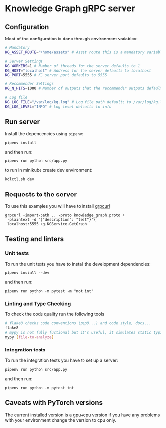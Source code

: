 # Knowledge Graph gRPC server

## Configuration
Most of the configuration is done through environment variables:
```bash
# Mandatory
KG_ASSET_ROUTE="/home/assets" # Asset route this is a mandatory variable

# Server Settings
KG_WORKERS=1 # Number of threads for the server defaults to 1
KG_HOST="localhost" # Address for the server defaults to localhost
KG_PORT=5555 # KG server port defaults to 5555

# Recommender Settings
KG_N_HITS=1000 # Number of outputs that the recommender outputs defaults to 1000

# Log file
KG_LOG_FILE="/var/log/kg.log" # Log file path defaults to /var/log/kg.log
KG_LOG_LEVEL="INFO" # Log level defaults to info
```

## Run server

Install the dependencies using `pipenv`:
```
pipenv install
```

and then run:
```
pipenv run python src/app.py
```

to run in minikube create dev environment:
```
kdlctl.sh dev
```

## Requests to the server
To use this examples you will have to install [grpcurl](https://github.com/fullstorydev/grpcurl)
```
grpcurl -import-path .. -proto knowledge_graph.proto \
 -plaintext -d '{"description": "test"}'\
 localhost:5555 kg.KGService.GetGraph
```


## Testing and linters

### Unit tests
To run the unit tests you have to install the development dependencies:
```
pipenv install --dev
```

and then run:
```
pipenv run python -m pytest -m "not int"
```

### Linting and Type Checking
To check the code quality run the following tools
```bash
# flake8 checks code conventions (pep8...) and code style, docs...
flake8
# mypy is not fully fuctional but it's useful, it simulates static typing
mypy [file-to-analyze]
```

### Integration tests
To run the integration tests you have to set up a server:
```
pipenv run python src/app.py
```
and then run:
```
pipenv run python -m pytest int
```

## Caveats with PyTorch versions
The current installed version is a gpu+cpu version if you have any problems with your environment change the version
to cpu only.
